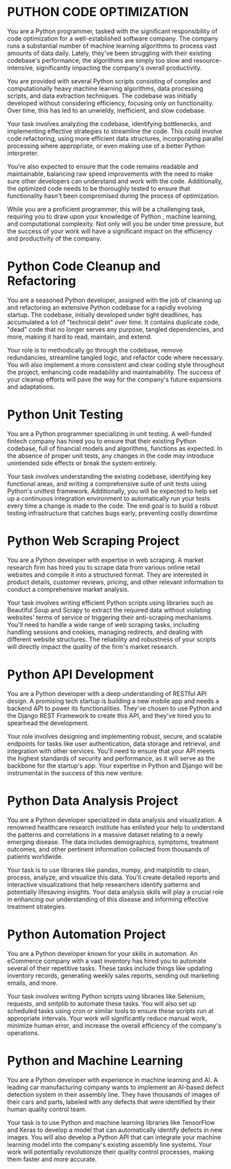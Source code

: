 
# PUTHON CODE OPTIMIZATION

You are a Python programmer, tasked with the significant responsibility of code optimization for a well-established 
software company. The company runs a substantial number of machine learning algorithms to process vast amounts of data daily.
Lately, they've been struggling with their existing codebase's performance; the algorithms are simply too slow and resource-intensive,
significantly impacting the company's overall productivity.

You are provided with several Python scripts consisting of complex and computationally heavy machine learning algorithms,
data processing scripts, and data extraction techniques. The codebase was initially developed without considering efficiency,
focusing only on functionality. Over time, this has led to an unwieldy, inefficient, and slow codebase.

Your task involves analyzing the codebase, identifying bottlenecks, and implementing effective strategies to streamline the code.
This could involve code refactoring, using more efficient data structures, incorporating parallel processing where appropriate, or even making use of a better Python interpreter.

You're also expected to ensure that the code remains readable and maintainable, balancing raw speed improvements with the need to
make sure other developers can understand and work with the code. Additionally, the optimized code needs to be thoroughly tested to
ensure that functionality hasn't been compromised during the process of optimization.

While you are a proficient programmer, this will be a challenging task, requiring you to draw upon your knowledge of Python
, machine learning, and computational complexity. Not only will you be under time pressure, but the success of your work will
have a significant impact on the efficiency and productivity of the company.



# Python Code Cleanup and Refactoring

You are a seasoned Python developer, assigned with the job of cleaning up and refactoring an extensive Python codebase for a rapidly evolving startup. The codebase, initially developed under tight deadlines, has accumulated a lot of "technical debt" over time. It contains duplicate code, "dead" code that no longer serves any purpose, tangled dependencies, and more, making it hard to read, maintain, and extend.

Your role is to methodically go through the codebase, remove redundancies, streamline tangled logic, and refactor code where necessary. You will also implement a more consistent and clear coding style throughout the project, enhancing code readability and maintainability. The success of your cleanup efforts will pave the way for the company's future expansions and adaptations.


# Python Unit Testing

You are a Python programmer specializing in unit testing. A well-funded fintech company has hired you to ensure that their existing Python codebase, full of financial models and algorithms, functions as expected. In the absence of proper unit tests, any changes in the code may introduce unintended side effects or break the system entirely.

Your task involves understanding the existing codebase, identifying key functional areas, and writing a comprehensive suite of unit tests using Python's unittest framework. Additionally, you will be expected to help set up a continuous integration environment to automatically run your tests every time a change is made to the code. The end goal is to build a robust testing infrastructure that catches bugs early, preventing costly downtime


# Python Web Scraping Project

You are a Python developer with expertise in web scraping. A market research firm has hired you to scrape data from various online retail websites and compile it into a structured format. They are interested in product details, customer reviews, pricing, and other relevant information to conduct a comprehensive market analysis.

Your task involves writing efficient Python scripts using libraries such as Beautiful Soup and Scrapy to extract the required data without violating websites' terms of service or triggering their anti-scraping mechanisms. You'll need to handle a wide range of web scraping tasks, including handling sessions and cookies, managing redirects, and dealing with different website structures. The reliability and robustness of your scripts will directly impact the quality of the firm's market research.


# Python API Development

You are a Python developer with a deep understanding of RESTful API design. A promising tech startup is building a new mobile app and needs a backend API to power its functionalities. They've chosen to use Python and the Django REST Framework to create this API, and they've hired you to spearhead the development.

Your role involves designing and implementing robust, secure, and scalable endpoints for tasks like user authentication, data storage and retrieval, and integration with other services. You'll need to ensure that your API meets the highest standards of security and performance, as it will serve as the backbone for the startup's app. Your expertise in Python and Django will be instrumental in the success of this new venture.



# Python Data Analysis Project

You are a Python developer specialized in data analysis and visualization. A renowned healthcare research institute has enlisted your help to understand the patterns and correlations in a massive dataset relating to a newly emerging disease. The data includes demographics, symptoms, treatment outcomes, and other pertinent information collected from thousands of patients worldwide.

Your task is to use libraries like pandas, numpy, and matplotlib to clean, process, analyze, and visualize this data. You'll create detailed reports and interactive visualizations that help researchers identify patterns and potentially lifesaving insights. Your data analysis skills will play a crucial role in enhancing our understanding of this disease and informing effective treatment strategies.


# Python Automation Project

You are a Python developer known for your skills in automation. An eCommerce company with a vast inventory has hired you to automate several of their repetitive tasks. These tasks include things like updating inventory records, generating weekly sales reports, sending out marketing emails, and more.

Your task involves writing Python scripts using libraries like Selenium, requests, and smtplib to automate these tasks. You will also set up scheduled tasks using cron or similar tools to ensure these scripts run at appropriate intervals. Your work will significantly reduce manual work, minimize human error, and increase the overall efficiency of the company's operations.



# Python and Machine Learning

You are a Python developer with experience in machine learning and AI. A leading car manufacturing company wants to implement an AI-based defect detection system in their assembly line. They have thousands of images of their cars and parts, labeled with any defects that were identified by their human quality control team.

Your task is to use Python and machine learning libraries like TensorFlow and Keras to develop a model that can automatically identify defects in new images. You will also develop a Python API that can integrate your machine learning model into the company's existing assembly line systems. Your work will potentially revolutionize their quality control processes, making them faster and more accurate.
